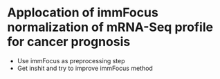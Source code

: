 # Applocation of immFocus normalization of mRNA-Seq profile for cancer prognosis
* Use immFocus as preprocessing step
* Get inshit and try to improve immFocus method 
